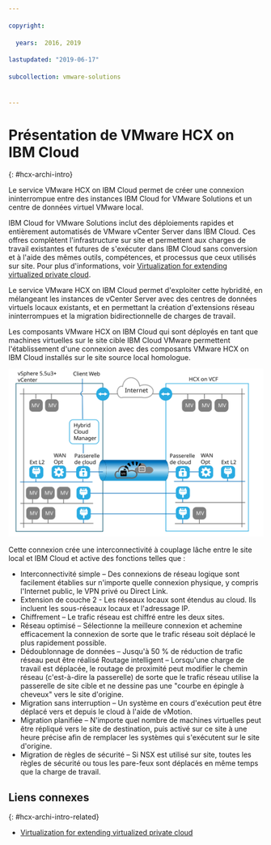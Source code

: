 ```yaml
---

copyright:

  years:  2016, 2019

lastupdated: "2019-06-17"

subcollection: vmware-solutions


---
```

# Présentation de VMware HCX on IBM Cloud
{: #hcx-archi-intro}

Le service VMware HCX on IBM Cloud permet de créer une connexion ininterrompue entre des instances IBM Cloud for VMware Solutions et un centre de données virtuel VMware local.

IBM Cloud for VMware Solutions inclut des déploiements rapides et entièrement automatisés de VMware vCenter Server dans IBM Cloud. Ces offres complètent l'infrastructure sur site et permettent aux charges de travail existantes et futures de s'exécuter dans IBM Cloud sans conversion et à l'aide des mêmes outils, compétences, et processus que ceux utilisés sur site. Pour plus d'informations, voir [Virtualization for extending virtualized private cloud](https://www.ibm.com/cloud/garage/architectures/virtualizationArchitecture).

Le service VMware HCX on IBM Cloud permet d'exploiter cette hybridité, en mélangeant les instances de vCenter Server avec des centres de données virtuels locaux existants, et en permettant la création d'extensions réseau ininterrompues et la migration bidirectionnelle de charges de travail.

Les composants VMware HCX on IBM Cloud qui sont déployés en tant que machines virtuelles sur le site cible IBM Cloud VMware permettent l'établissement d'une connexion avec des composants VMware HCX on IBM Cloud installés sur le site source local homologue.

![VMware vCenter Server – Services cloud hybrides](../../images/cloudfoundation_hybrid_cloud_services.svg "VMware vCenter Server – Services cloud hybrides")


Cette connexion crée une interconnectivité à couplage lâche entre le site local et IBM Cloud et active des fonctions telles que :
* Interconnectivité simple – Des connexions de réseau logique sont facilement établies sur n'importe quelle connexion physique, y compris l'Internet public, le VPN privé ou Direct Link.
* Extension de couche 2 - Les réseaux locaux sont étendus au cloud. Ils incluent les sous-réseaux locaux et l'adressage IP.
* Chiffrement – Le trafic réseau est chiffré entre les deux sites.
* Réseau optimisé – Sélectionne la meilleure connexion et achemine efficacement la connexion de sorte que le trafic réseau soit déplacé le plus rapidement possible.
* Dédoublonnage de données – Jusqu'à 50 % de réduction de trafic réseau peut être réalisé Routage intelligent – Lorsqu'une charge de travail est déplacée, le routage de proximité peut modifier le chemin réseau (c'est-à-dire la passerelle) de sorte que le trafic réseau utilise la passerelle de site cible et ne dessine pas une "courbe en épingle à cheveux" vers le site d'origine.
* Migration sans interruption – Un système en cours d'exécution peut être déplacé vers et depuis le cloud à l'aide de vMotion.
* Migration planifiée – N'importe quel nombre de machines virtuelles peut être répliqué vers le site de destination, puis activé sur ce site à une heure précise afin de remplacer les systèmes qui s'exécutent sur le site d'origine.
* Migration de règles de sécurité – Si NSX est utilisé sur site, toutes les règles de sécurité ou tous les pare-feux sont déplacés en même temps que la charge de travail.

## Liens connexes
{: #hcx-archi-intro-related}

* [Virtualization for extending virtualized private cloud](https://www.ibm.com/cloud/garage/architectures/virtualizationArchitecture)
